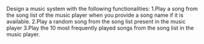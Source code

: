 Design a music system with the following functionalities:
1.Play a song from the song list of the music player when you provide a song name if it is
available.
2.Play a random song from the song list present in the music player
3.Play the 10 most frequently played songs from the song list in the music player.



